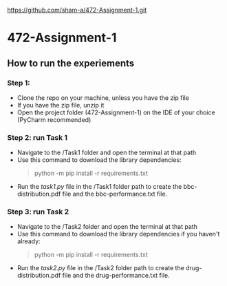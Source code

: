 https://github.com/sham-a/472-Assignment-1.git 

# 472-Assignment-1
 
 ## How to run the experiements
 
### Step 1:
- Clone the repo on your machine, unless you have the zip file
- If you have the zip file, unzip it
- Open the project folder (472-Assignment-1) on the IDE of your choice (PyCharm recommended)
 
### Step 2: run Task 1
- Navigate to the /Task1 folder and open the terminal at that path
- Use this command to download the library dependencies: 
  > python -m pip install -r requirements.txt
- Run the *task1.py* file in the /Task1 folder path to create the bbc-distribution.pdf file and the bbc-performance.txt file.

### Step 3: run Task 2
- Navigate to the /Task2 folder and open the terminal at that path
- Use this command to download the library dependencies if you haven't already:
  > python -m pip install -r requirements.txt
- Run the *task2.py* file in the /Task2 folder path to create the drug-distribution.pdf file and the drug-performance.txt file.
